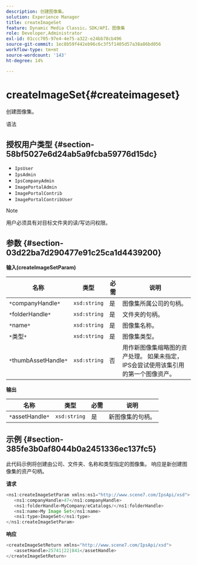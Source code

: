 ```yaml
---
description: 创建图像集。
solution: Experience Manager
title: createImageSet
feature: Dynamic Media Classic，SDK/API，图像集
role: Developer,Administrator
exl-id: 01ccc705-97e4-4e75-a322-e24bb78cb496
source-git-commit: 1ec8b59f442eb96c6c3f5f1405d57a38a86bd056
workflow-type: tm+mt
source-wordcount: '143'
ht-degree: 14%

---
```


# createImageSet{#createimageset}

创建图像集。

语法

## 授权用户类型 {#section-58bf5027e6d24ab5a9fcba59776d15dc}

* `IpsUser`
* `IpsAdmin`
* `IpsCompanyAdmin`
* `ImagePortalAdmin`
* `ImagePortalContrib`
* `ImagePortalContribUser`

>[!NOTE]
>
>用户必须具有对目标文件夹的读/写访问权限。

## 参数 {#section-03d22ba7d290477e91c25ca1d4439200}

**输入(createImageSetParam)**

| 名称 | 类型 | 必需 | 说明 |
|---|---|---|---|
| `*`companyHandle`*` | `xsd:string` | 是 | 图像集所属公司的句柄。 |
| `*`folderHandle`*` | `xsd:string` | 是 | 文件夹的句柄。 |
| `*`name`*` | `xsd:string` | 是 | 图像集名称。 |
| `*`类型`*` | `xsd:string` | 是 | 图像集类型。 |
| `*`thumbAssetHandle`*` | `xsd:string` | 否 | 用作新图像集缩略图的资产处理。 如果未指定，IPS会尝试使用该集引用的第一个图像资产。 |

**输出**

| 名称 | 类型 | 必需 | 说明 |
|---|---|---|---|
| `*`assetHandle`*` | `xsd:string` | 是 | 新图像集的句柄。 |

## 示例 {#section-385fe3b0af8044b0a2451336ec137fc5}

此代码示例将创建由公司、文件夹、名称和类型指定的图像集。 响应是新创建图像集的资产句柄。

**请求**

```java
<ns1:createImageSetParam xmlns:ns1="http://www.scene7.com/IpsApi/xsd">
   <ns1:companyHandle>47</ns1:companyHandle>
   <ns1:folderHandle>MyCompany/eCatalogs/</ns1:folderHandle>
   <ns1:name>My Image Set</ns1:name>
   <ns1:type>ImageSet</ns1:type>
</ns1:createImageSetParam>
```

**响应**

```java
<createImageSetReturn xmlns="http://www.scene7.com/IpsApi/xsd">
   <assetHandle>25741|22|841</assetHandle>
</createImageSetReturn>
```
